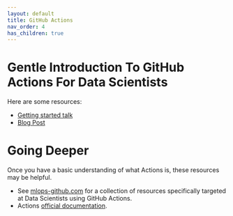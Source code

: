 ```yaml
---
layout: default
title: GitHub Actions
nav_order: 4
has_children: true
---
```


# Gentle Introduction To GitHub Actions For Data Scientists

Here are some resources:

- [Getting started talk](https://youtu.be/S-kn4mmlxFU)
- [Blog Post](https://fastpages.fast.ai/actions/markdown/2020/03/06/fastpages-actions.html)

# Going Deeper

Once you have a basic understanding of what Actions is, these resources may be helpful.

- See [mlops-github.com](https://mlops-github.com) for a collection of resources specifically targeted at Data Scientists using GitHub Actions.
- Actions [official documentation](https://docs.github.com/en/actions).
